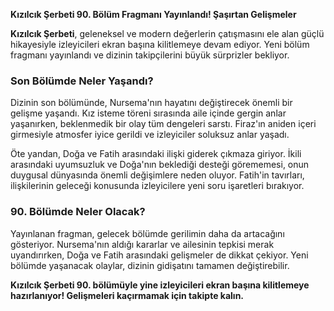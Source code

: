 <p data-start="0" data-end="73"><strong data-start="0" data-end="71">Kızılcık Şerbeti 90. Bölüm Fragmanı Yayınlandı! Şaşırtan Gelişmeler</strong></p>
<p data-start="75" data-end="304"><strong data-start="75" data-end="95">Kızılcık Şerbeti</strong>, geleneksel ve modern değerlerin çatışmasını ele alan güçlü hikayesiyle izleyicileri ekran başına kilitlemeye devam ediyor. Yeni bölüm fragmanı yayınlandı ve dizinin takipçilerini büyük sürprizler bekliyor.</p>

<h3 data-start="306" data-end="342"><strong data-start="310" data-end="340">Son Bölümde Neler Yaşandı?</strong></h3>
<p data-start="343" data-end="631">Dizinin son bölümünde, Nursema'nın hayatını değiştirecek önemli bir gelişme yaşandı. Kız isteme töreni sırasında aile içinde gergin anlar yaşanırken, beklenmedik bir olay tüm dengeleri sarstı. Firaz'ın aniden içeri girmesiyle atmosfer iyice gerildi ve izleyiciler soluksuz anlar yaşadı.</p>
<p data-start="633" data-end="929">Öte yandan, Doğa ve Fatih arasındaki ilişki giderek çıkmaza giriyor. İkili arasındaki uyumsuzluk ve Doğa'nın beklediği desteği görememesi, onun duygusal dünyasında önemli değişimlere neden oluyor. Fatih'in tavırları, ilişkilerinin geleceği konusunda izleyicilere yeni soru işaretleri bırakıyor.</p>

<h3 data-start="931" data-end="966"><strong data-start="935" data-end="964">90. Bölümde Neler Olacak?</strong></h3>
<p data-start="967" data-end="1244">Yayınlanan fragman, gelecek bölümde gerilimin daha da artacağını gösteriyor. Nursema'nın aldığı kararlar ve ailesinin tepkisi merak uyandırırken, Doğa ve Fatih arasındaki gelişmeler de dikkat çekiyor. Yeni bölümde yaşanacak olaylar, dizinin gidişatını tamamen değiştirebilir.</p>
<p data-start="1246" data-end="1380" data-is-last-node="" data-is-only-node=""><strong data-start="1246" data-end="1380" data-is-last-node="">Kızılcık Şerbeti 90. bölümüyle yine izleyicileri ekran başına kilitlemeye hazırlanıyor! Gelişmeleri kaçırmamak için takipte kalın.</strong></p>
